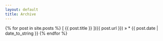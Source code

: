 ```yaml
---
layout: default
title: Archive
---
```


{% for post in site.posts %}
[ {{ post.title }} ]({{ post.url }}) &raquo; * {{ post.date | date_to_string }}
{% endfor %}
